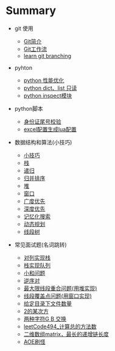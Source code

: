 # Summary

* git 使用
    * [Git简介](doc/git_doc/git_train.md)
    * [Git工作流](doc/git_doc/git工作流.md)
    * [learn git branching](https://learngitbranching.js.org)

* pyhton
    * [python 性能优化](doc/python_notice.md)
    * [python dict、list 只读](doc/readonly_dict_list.md)
    * [python inspect模块](doc/inspect.md)


* python脚本
    * [身份证尾号校验](doc/id_number_verify.md)
    * [excel配置生成lua配置](doc/trans_config.md)


* 数据结构和算法(小技巧)
    * [小技巧](doc/Algorithm/SmallSkill.md)
    * [栈](doc/Algorithm/Stack.md)
    * [递归](doc/Algorithm/Recursion.md)
    * [归并排序](doc/Algorithm/MergeSort.md)
    * [堆](doc/Algorithm/heap.md)
    * [窗口](doc/Algorithm/Window.md)
    * [广度优先](doc/Algorithm/BFS.md)
    * [深度优先](doc/Algorithm/DFS.md)
    * [记忆化搜索](doc/Algorithm/Cache.md)  
    * [动态规划](doc/Algorithm/DynamicProgramming.md)
    * [线段树](doc/Algorithm/SegmentTree.md)

* 常见面试题(名词跳转)
    * [对列实现栈](doc/Algorithm/Stack.md)
    * [栈实现队列](doc/Algorithm/Stack.md)
    * [小和问题](doc/Algorithm/MergeSort.md)
    * [逆序对](doc/Algorithm/MergeSort.md)
    * [最大限线段重合问题(用堆实现)](doc/Algorithm/heap.md)
    * [线段覆盖点问题(用窗口实现)](doc/Algorithm/Window.md)
    * [给定目录下文件数量](doc/Algorithm/BFS.md)
    * [2的某次方](doc/Algorithm/SmallSkill.md)
    * [两种字符G B 交换](doc/Algorithm/Greedy.md)
    * [leetCode494_计算总的方法数](doc/Algorithm/DynamicProgramming.md)
    * [二维数组matrix，最长的递增链长度](doc/Algorithm/Cache.md)
    * [AOE刷怪](doc/Algorithm/SegmentTree.md)
